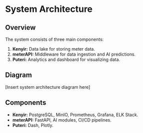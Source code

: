# System Architecture

## Overview
The system consists of three main components:

1. **Kenyir:** Data lake for storing meter data.
2. **meterAPI:** Middleware for data ingestion and AI predictions.
3. **Puteri:** Analytics and dashboard for visualizing data.

## Diagram
[Insert system architecture diagram here]

## Components
- **Kenyir:** PostgreSQL, MinIO, Prometheus, Grafana, ELK Stack.
- **meterAPI:** FastAPI, AI modules, CI/CD pipelines.
- **Puteri:** Dash, Plotly.